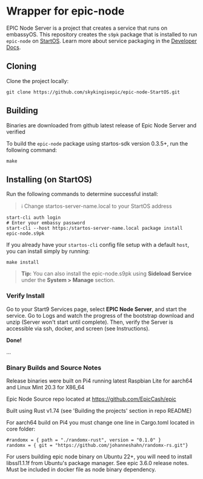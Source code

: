 # Wrapper for epic-node

EPIC Node Server is a project that creates a service that runs on embassyOS. This repository creates the `s9pk` package that is installed to run `epic-node` on [StartOS](https://github.com/Start9Labs/start-os/). Learn more about service packaging in the [Developer Docs](https://docs.start9.com/0.3.5.x/developer-docs/packaging).

## Cloning

Clone the project locally:

```
git clone https://github.com/skykingisepic/epic-node-StartOS.git
```

## Building

Binaries are downloaded from github latest release of Epic Node Server and verified

To build the `epic-node` package using startos-sdk version 0.3.5+, run the following command:

```
make
```

## Installing (on StartOS)

Run the following commands to determine successful install:
> :information_source: Change startos-server-name.local to your StartOS address

```
start-cli auth login
# Enter your embassy password
start-cli --host https:/startos-server-name.local package install epic-node.s9pk
```

If you already have your `startos-cli` config file setup with a default `host`, you can install simply by running:

```
make install
```

> **Tip:** You can also install the epic-node.s9pk using **Sideload Service** under the **System > Manage** section.

### Verify Install

Go to your Start9 Services page, select **EPIC Node Server**, and start the service. Go to Logs and watch the progress of the bootstrap download and unzip (Server won't start until complete). Then, verify the Server is accessible via ssh, docker, and screen (see Instructions).

**Done!** 

...

### Binary Builds and Source Notes

Release binaries were built on Pi4 running latest Raspbian Lite for aarch64 and Linux Mint 20.3 for X86_64

Epic Node Source repo located at https://github.com/EpicCash/epic

Built using Rust v1.74 (see 'Building the projects' section in repo README)

For aarch64 build on Pi4 you must change one line in Cargo.toml located in core folder:
```
#randomx = { path = "./randomx-rust", version = "0.1.0" }
randomx = { git = "https://github.com/johanneshahn/randomx-rs.git"}
```

For users building epic node binary on Ubuntu 22+, you will need to install libssl1.1.1f from Ubuntu's package manager. See epic 3.6.0 release notes. Must be included in docker file as node binary dependency.
